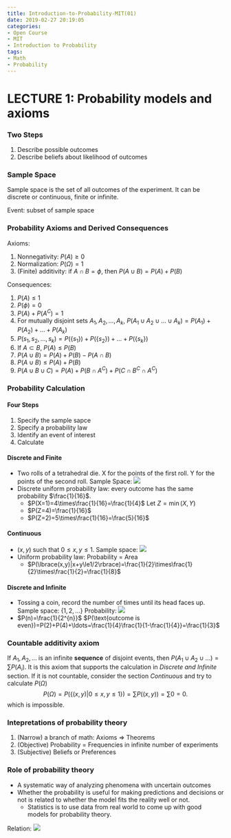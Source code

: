 ```yaml
---
title: Introduction-to-Probability-MIT(01)
date: 2019-02-27 20:19:05
categories:
- Open Course
- MIT
- Introduction to Probability
tags:
- Math
- Probability
---
```


# LECTURE 1: Probability models and axioms

### Two Steps

1. Describe possible outcomes
2. Describe beliefs about likelihood of outcomes

### Sample Space

Sample space is the set of all outcomes of the experiment.  It can be discrete or continuous, finite or infinite.

Event: subset of sample space

### Probability Axioms and Derived Consequences

Axioms:
1. Nonnegativity: $P(A)\ge0$
2. Normalization: $P(\Omega)=1$
3. (Finite) additivity: if $A\cap B=\phi$, then $P(A\cup B)=P(A)+P(B)$

Consequences:
1. $P(A)\le 1$
2. $P(\phi)=0$
3. $P(A)+P(A^{C})=1$
4. For mutually disjoint sets $A_1,A_2,\ldots,A_k$,
   $P(A_1\cup A_2\cup\ldots\cup A_k)=P(A_1)+P(A_2)+\ldots+P(A_k)$
5. $P(s_1,s_2,\ldots,s_k)=P(\lbrace s_1\rbrace)+P(\lbrace s_2\rbrace)+\ldots+P(\lbrace s_k\rbrace)$
6. If $A\subset B$, $P(A)\le P(B)$
7. $P(A\cup B)=P(A)+P(B)-P(A\cap B)$
8. $P(A\cup B)\le P(A)+P(B)$
9. $P(A\cup B\cup C)=P(A)+P(B\cap A^{C})+P(C\cap B^{C} \cap A^{C})$

<!-- more -->
### Probability Calculation

#### Four Steps

1. Specify the sample sapce
2. Specify a probability law
3. Identify an event of interest
4. Calculate

#### Discrete and Finite

- Two rolls of a tetrahedral die.  X for the points of the first roll.  Y for the points of the second roll.  Sample Space:
![](discrete-finite/discrete-finite.jpg)
- Discrete uniform probability law: every outcome has the same probability $\frac{1}{16}$.
  - $P(X=1)=4\times\frac{1}{16}=\frac{1}{4}$
  Let $Z=\min(X,Y)$
  - $P(Z=4)=\frac{1}{16}$
  - $P(Z=2)=5\times\frac{1}{16}=\frac{5}{16}$

#### Continuous

- $(x,y)$ such that $0\le x,y\le 1$. 
  Sample space:
![](continuous/continuous.jpg)
- Uniform probability law: Probability = Area
	- $P(\lbrace(x,y)|x+y\le1/2\rbrace)=\frac{1}{2}\times\frac{1}{2}\times\frac{1}{2}=\frac{1}{8}$

#### Discrete and Infinite

- Tossing a coin, record the number of times until its head faces up.
  Sample space: $\lbrace 1,2,\ldots\rbrace$
  Probability:
  ![](discrete-infinite/discrete-infinite.jpg)
- $P(n)=\frac{1}{2^{n}}$
  $P(\text{outcome is even})=P(2)+P(4)+\ldots=\frac{1}{4}\frac{1}{1-\frac{1}{4}}=\frac{1}{3}$
  
### Countable additivity axiom

If $A_1,A_2,\ldots$ is an infinite **sequence** of disjoint events, then $P(A_1\cup A_2\cup\ldots)=\sum P(A_i)$.  It is this axiom that supports the calculation in *Discrete and Infinite* section.  If it is not countable, consider the section *Continuous* and try to calculate $P(\Omega)$
$$
P(\Omega)=P(\lbrace (x,y)|0\le x,y\le 1\rbrace)=\sum P((x,y))=\sum 0=0.
$$
which is impossible.

### Intepretations of probability theory

1. (Narrow) a branch of math: Axioms $\Rightarrow$ Theorems
2. (Objective) Probability = Frequencies in infinite number of experiments
3. (Subjective) Beliefs or Preferences

### Role of probability theory

- A systematic way of analyzing phenomena with uncertain outcomes
- Whether the probability is useful for making predictions and decisions or not is related to whether the model fits the reality well or not.
  - Statistics is to use data from real world to come up with good models for probability theory.

Relation:
![](Relation/Relation.jpg)
